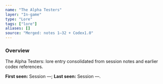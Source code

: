 ```yaml
---
name: "The Alpha Testers"
layer: "In-game"
type: "Lore"
tags: ["lore"]
aliases: []
source: "Merged: notes 1–32 + Codex1.0"
---
```

### Overview
The Alpha Testers: lore entry consolidated from session notes and earlier codex references.

**First seen:** Session —; **Last seen:** Session —.
